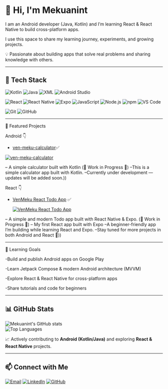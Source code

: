 
# 👋 Hi, I'm Mekuanint


I am an Android developer (Java, Kotlin) and I’m learning React & React Native to build cross-platform apps.
  
I use this space to share my learning journey, experiments, and growing projects.  

💡 Passionate about building apps that solve real problems and sharing knowledge with others. 



---



## 🔧 Tech Stack
![Kotlin](https://img.shields.io/badge/Kotlin-0095D5?style=for-the-badge&logo=kotlin&logoColor=white)
![Java](https://img.shields.io/badge/Java-007396?style=for-the-badge&logo=java&logoColor=white)
![XML](https://img.shields.io/badge/XML-FF6600?style=for-the-badge&logo=xml&logoColor=white)
![Android Studio](https://img.shields.io/badge/Android%20Studio-3DDC84?style=for-the-badge&logo=android-studio&logoColor=white)

![React](https://img.shields.io/badge/React-20232A?style=for-the-badge&logo=react&logoColor=61DAFB)
![React Native](https://img.shields.io/badge/React%20Native-61DAFB?style=for-the-badge&logo=react&logoColor=20232A)
![Expo](https://img.shields.io/badge/Expo-000020?style=for-the-badge&logo=expo&logoColor=white)
![JavaScript](https://img.shields.io/badge/JavaScript-F7DF1E?style=for-the-badge&logo=javascript&logoColor=black)
![Node.js](https://img.shields.io/badge/Node.js-339933?style=for-the-badge&logo=node.js&logoColor=white)
![npm](https://img.shields.io/badge/npm-CB3837?style=for-the-badge&logo=npm&logoColor=white)
![VS Code](https://img.shields.io/badge/VS%20Code-007ACC?style=for-the-badge&logo=visual-studio-code&logoColor=white)

![Git](https://img.shields.io/badge/Git-F05032?style=for-the-badge&logo=git&logoColor=white)
![GitHub](https://img.shields.io/badge/GitHub-181717?style=for-the-badge&logo=github&logoColor=white)



---




📌 Featured Projects

Android  👇

  - [ven-meku-calculator](https://github.com/VenomX-Meku/ven-meku-calculator)✅ 
  
  [![ven-meku-calculator](https://img.shields.io/badge/CalculatorApp-Kotlin-blue?style=for-the-badge&logo=kotlin)](https://github.com/VenomX-Meku/ven-meku-calculator)
 
       
– A simple calculator built with Kotlin
(🚧 Work in Progress 🚧)
–This is a simple calculator app built with Kotlin.
–Currently under development — updates will be added soon.))

React  👇


- [VenMeku React Todo App](https://github.com/VenomX-Meku/VenMeku-React-TodoApp) ✅  
 
  [![VenMeku React Todo App](https://img.shields.io/badge/GitHub-VenMeku%20React%20Todo%20App-blue?logo=github)](https://github.com/VenomX-Meku/VenMeku-React-TodoApp)


– A simple and modern Todo app built with React Native & Expo.
(🚧 Work in Progress 🚧)
– My first React app built with Expo
–A beginner-friendly app I’m building while learning React and Expo.
–Stay tuned  for more projects in both Android and React 🚀))




---


 🌱 Learning Goals

-Build and publish Android apps on Google Play

-Learn Jetpack Compose & modern Android architecture (MVVM)

-Explore React & React Native for cross-platform apps

-Share tutorials and code for beginners 
 

---




## 📊 GitHub Stats
![Mekuanint's GitHub stats](https://github-readme-stats.vercel.app/api?username=VenomX-Meku&show_icons=true&theme=tokyonight)  
![Top Languages](https://github-readme-stats.vercel.app/api/top-langs/?username=VenomX-Meku&layout=compact&theme=tokyonight)  

📈 Actively contributing to **Android (Kotlin/Java)** and exploring **React & React Native** projects.  


---




## 📫 Connect with Me
[![Email](https://img.shields.io/badge/Email-D14836?style=for-the-badge&logo=gmail&logoColor=white)](mailto:mekuanint@email.com)
[![LinkedIn](https://img.shields.io/badge/LinkedIn-0A66C2?style=for-the-badge&logo=linkedin&logoColor=white)](https://www.linkedin.com/in/mekuanint/)
[![GitHub](https://img.shields.io/badge/GitHub-181717?style=for-the-badge&logo=github&logoColor=white)](https://github.com/venapp22)
